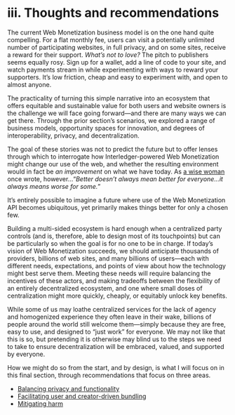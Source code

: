 # iii. Thoughts and recommendations

The current Web Monetization business model is on the one hand quite compelling. For a flat monthly fee, users can visit a potentially unlimited number of participating websites, in full privacy, and on some sites, receive a reward for their support. _What’s not to love?_ The pitch to publishers seems equally rosy. Sign up for a wallet, add a line of code to your site, and watch payments stream in while experimenting with ways to reward your supporters. It’s low friction, cheap and easy to experiment with, and open to almost anyone.

The practicality of turning this simple narrative into an ecosystem that offers equitable and sustainable value for both users and website owners is the challenge we will face going forward—and there are many ways we can get there. Through the prior section’s scenarios, we explored a range of business models, opportunity spaces for innovation, and degrees of interoperability, privacy, and decentralization. 

The goal of these stories was not to predict the future but to offer lenses through which to interrogate how Interledger-powered Web Monetization might change our use of the web, and whether the resulting environment would in fact be _an improvement_ on what we have today. As [a wise woman](https://www.sparknotes.com/lit/handmaid/quotes/character/the-commander/#:~:text=Better%20never%20means%20better%20for,who%20do%20not%20have%20power.) once wrote, however…“_Better doesn’t always mean better for everyone…it always means worse for some._”  

It’s entirely possible to imagine a future where use of the Web Monetization API becomes ubiquitous, yet primarily makes things better for only a chosen few. 

Building a multi-sided ecosystem is hard enough when a centralized party controls (and is, therefore, able to design most of its touchpoints) but can be particularly so when the goal is for no one to be in charge. If today’s vision of Web Monetization succeeds, we should anticipate thousands of providers, billions of web sites, and many billions of users—each with different needs, expectations, and points of view about how the technology might best serve them. Meeting these needs will require balancing the incentives of these actors, and making tradeoffs between the flexibility of an entirely decentralized ecosystem, and one where small doses of centralization might more quickly, cheaply, or equitably unlock key benefits.

While some of us may loathe centralized services for the lack of agency and homogenized experience they often leave in their wake, billions of people around the world still welcome them—simply because they are free, easy to use, and designed to “just work” for everyone. We may not like that this is so, but pretending it is otherwise may blind us to the steps we need to take to ensure decentralization will be embraced, valued, and supported by everyone. 

How we might do so from the start, and by design, is what I will focus on in this final section, through recommendations that focus on three areas.


* [Balancing privacy and functionality](ch010.xhtml)
* [Facilitating user and creator-driven bundling](ch011.xhtml)
* [Mitigating harm](ch012.xhtml)


